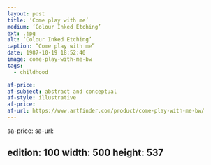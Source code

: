 ```yaml
---
layout: post
title: ‘Come play with me’
medium: ‘Colour Inked Etching’
ext: .jpg
alt: ‘Colour Inked Etching’
caption: “Come play with me”
date: 1987-10-19 18:52:40
image: come-play-with-me-bw
tags:
  - childhood

af-price:
af-subject: abstract and conceptual
af-style: illustrative
af-price:
af-url: https://www.artfinder.com/product/come-play-with-me-bw/
---
```



sa-price:
sa-url:

edition: 100
width: 500
height: 537
---


